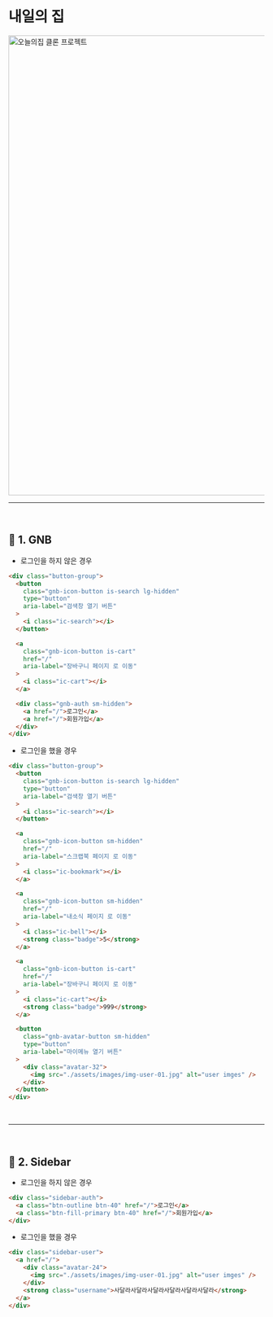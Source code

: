 # 내일의 집

<img width="904" alt="오늘의집 클론 프로젝트" src="https://user-images.githubusercontent.com/84368302/138392627-0103b147-271c-496a-a7b3-151c63edcb5f.png">
<br>
<hr>
<br>

## 🔧 1. GNB

- 로그인을 하지 않은 경우

```html
<div class="button-group">
  <button
    class="gnb-icon-button is-search lg-hidden"
    type="button"
    aria-label="검색창 열기 버튼"
  >
    <i class="ic-search"></i>
  </button>

  <a
    class="gnb-icon-button is-cart"
    href="/"
    aria-label="장바구니 페이지 로 이동"
  >
    <i class="ic-cart"></i>
  </a>

  <div class="gnb-auth sm-hidden">
    <a href="/">로그인</a>
    <a href="/">회원가입</a>
  </div>
</div>
```

- 로그인을 했을 경우

```html
<div class="button-group">
  <button
    class="gnb-icon-button is-search lg-hidden"
    type="button"
    aria-label="검색창 열기 버튼"
  >
    <i class="ic-search"></i>
  </button>

  <a
    class="gnb-icon-button sm-hidden"
    href="/"
    aria-label="스크랩북 페이지 로 이동"
  >
    <i class="ic-bookmark"></i>
  </a>

  <a
    class="gnb-icon-button sm-hidden"
    href="/"
    aria-label="내소식 페이지 로 이동"
  >
    <i class="ic-bell"></i>
    <strong class="badge">5</strong>
  </a>

  <a
    class="gnb-icon-button is-cart"
    href="/"
    aria-label="장바구니 페이지 로 이동"
  >
    <i class="ic-cart"></i>
    <strong class="badge">999</strong>
  </a>

  <button
    class="gnb-avatar-button sm-hidden"
    type="button"
    aria-label="마이메뉴 열기 버튼"
  >
    <div class="avatar-32">
      <img src="./assets/images/img-user-01.jpg" alt="user imges" />
    </div>
  </button>
</div>
```

<br>
<hr>
<br>

## 🔧 2. Sidebar

- 로그인을 하지 않은 경우

```html
<div class="sidebar-auth">
  <a class="btn-outline btn-40" href="/">로그인</a>
  <a class="btn-fill-primary btn-40" href="/">회원가입</a>
</div>
```

- 로그인을 했을 경우

```html
<div class="sidebar-user">
  <a href="/">
    <div class="avatar-24">
      <img src="./assets/images/img-user-01.jpg" alt="user imges" />
    </div>
    <strong class="username">사달라사달라사달라사달라사달라사달라</strong>
  </a>
</div>
```
